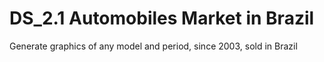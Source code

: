 # DS_2.1 Automobiles Market in Brazil
 Generate graphics of any model and period, since 2003, sold in Brazil
